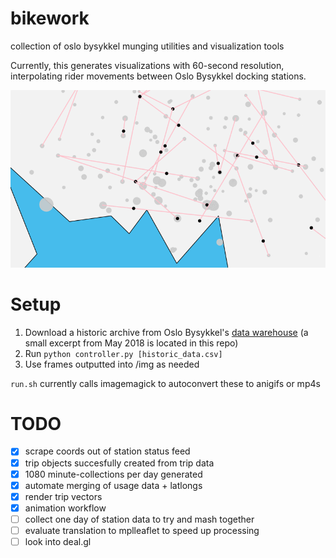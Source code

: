 # bikework
collection of oslo bysykkel munging utilities and visualization tools

Currently, this generates visualizations with 60-second resolution, interpolating rider movements
between Oslo Bysykkel docking stations.

![sample image](img/2.gif)
 
# Setup
1. Download a historic archive from Oslo Bysykkel's [data warehouse](https://developer.oslobysykkel.no/data) (a small excerpt from May 2018 is located in this repo)
2. Run `python controller.py [historic_data.csv]`
3. Use frames outputted into /img as needed

`run.sh` currently calls imagemagick to autoconvert these to anigifs or mp4s
 
# TODO
- [x] scrape coords out of station status feed
- [x] trip objects succesfully created from trip data
- [x] 1080 minute-collections per day generated
- [x] automate merging of usage data + latlongs
- [x] render trip vectors
- [x] animation workflow
- [ ] collect one day of station data to try and mash together
- [ ] evaluate translation to mplleaflet to speed up processing
- [ ] look into deal.gl

